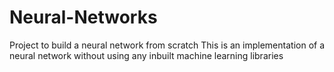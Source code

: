 # Neural-Networks
Project to build a neural network from scratch
This is an implementation of a neural network without using any inbuilt machine learning libraries
